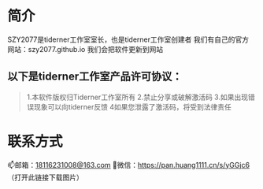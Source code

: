简介
=

SZY2077是tiderner工作室室长，也是tiderner工作室创建者
我们有自己的官方网站：szy2077.github.io
我们会把软件更新到网站

以下是tiderner工作室产品许可协议：
-
>1.本软件版权归Tiderner工作室所有
>2.禁止分享或破解激活码
>3.如果出现错误现象可以向tiderner反馈
>4如果您泄露了激活码，将受到法律责任

联系方式
=
📫邮箱：18116231008@163.com
💬微信：https://pan.huang1111.cn/s/yGGjc6
（打开此链接下载图片）
